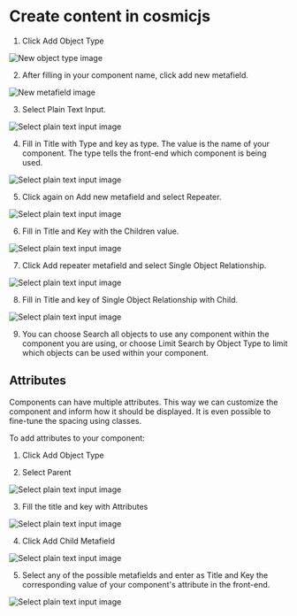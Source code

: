 # Create content in cosmicjs

1. Click Add Object Type

![New object type image](images/new-object-type.png)

2. After filling in your component name, click add new metafield.

![New metafield image](images/new-metafield.png)

3. Select Plain Text Input.

![Select plain text input image](images/plain-text-input.png)

4. Fill in Title with Type and key as type. The value is the name of your component. The type tells the front-end which component is being used.

![Select plain text input image](images/component-type.png)

5. Click again on Add new metafield and select Repeater.

![Select plain text input image](images/repeater.png)

6. Fill in Title and Key with the Children value.

![Select plain text input image](images/children.png)

7. Click Add repeater metafield and select Single Object Relationship.

![Select plain text input image](images/single-object-relationship.png)

8. Fill in Title and key of Single Object Relationship with Child.

![Select plain text input image](images/child.png)

9. You can choose Search all objects to use any component within the component you are using, or choose Limit Search by Object Type to limit which objects can be used within your component.

## Attributes
Components can have multiple attributes. This way we can customize the component and inform how it should be displayed. It is even possible to fine-tune the spacing using classes.

To add attributes to your component:

1. Click Add Object Type

2. Select Parent

![Select plain text input image](images/parent.png)

3. Fill the title and key with Attributes

![Select plain text input image](images/parent-attributes.png)

4. Click Add Child Metafield

![Select plain text input image](images/add-child-metafield.png)

5. Select any of the possible metafields and enter as Title and Key the corresponding value of your component's attribute in the front-end.

![Select plain text input image](images/component-attribute.png)
